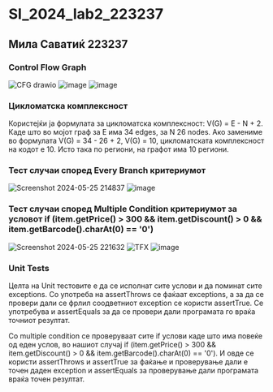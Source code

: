# SI_2024_lab2_223237
## Мила Саватиќ 223237
### Control Flow Graph
![CFG drawio](https://github.com/milasavatic/SI_2024_lab2_223237/assets/164552422/7301d3db-cde0-4184-ada7-b219d3915594)
![image](https://github.com/milasavatic/SI_2024_lab2_223237/assets/164552422/126bfc72-635f-4ec2-9dfb-a4e7615aa90b)
![image](https://github.com/milasavatic/SI_2024_lab2_223237/assets/164552422/ccc37f2f-bf0e-4259-80ef-911c6a456533)
### Цикломатска комплексност
Користејќи ја формулата за цикломатска комплексност: V(G) = E - N + 2. Каде што во мојот граф за E има 34 edges, за N 26 nodes. Ако замениме во формулата V(G) = 34 - 26 + 2, V(G) = 10, цикломатската комплексност на кодот е 10. Исто така по региони, на графот има 10 региони. 
### Тест случаи според Every Branch критериумот
![Screenshot 2024-05-25 214837](https://github.com/milasavatic/SI_2024_lab2_223237/assets/164552422/4e9367f2-8596-4af2-86b1-b6a9074038b2)
![image](https://github.com/milasavatic/SI_2024_lab2_223237/assets/164552422/74b239ef-f46f-45c0-b1f6-53a4d3e24855)
### Тест случаи според Multiple Condition критериумот за условот if (item.getPrice() > 300 && item.getDiscount() > 0 && item.getBarcode().charAt(0) == '0')
![Screenshot 2024-05-25 221632](https://github.com/milasavatic/SI_2024_lab2_223237/assets/164552422/483dd931-ee5c-45f1-886e-050108c7678c)
![TFX](https://github.com/milasavatic/SI_2024_lab2_223237/assets/164552422/74ee2fb4-eed8-4a29-af8d-35849d31bbbc)
![image](https://github.com/milasavatic/SI_2024_lab2_223237/assets/164552422/0b508b34-36c2-4e98-b35b-8fd7c3abc7e1)
### Unit Tests
Целта на Unit тестовите е да се исполнат сите услови и да поминат сите exceptions. Со употреба на assertThrows се фаќаат exceptions, a за да се провери дали се фрлил соодветниот exception се користи assertTrue. Се употребува и assertEquals за да се провери дали програмата го враќа точниот резултат.

Со multiple condition се проверуваат сите if услови каде што има повеќе од еден услов, во нашиот случај if (item.getPrice() > 300 && item.getDiscount() > 0 && item.getBarcode().charAt(0) == '0'). И овде се користи assertThrows и assertTrue за фаќање и проверување дали е точен даден exception и assertEquals за проверување дали програмата враќа точен резултат.
